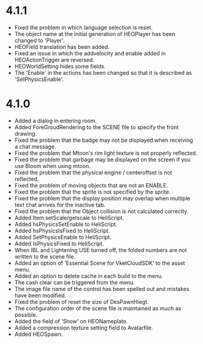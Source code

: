 # 4.1.1
- Fixed the problem in which language selection is reset.
- The object name at the initial generation of HEOPlayer has been changed to 'Player'.
- HEOField translation has been added.
- Fixed an issue in which the addvelocity and enable added in HEOActionTrigger are reversed.
- HEOWorldSetting hides some fields.
- The 'Enable' in the actions has been changed so that it is described as 'SetPhysicsEnable'.


# 4.1.0
- Added a dialog in entering room.
- Added ForeGroudRendering to the SCENE file to specify the front drawing.
- Fixed the problem that the badge may not be displayed when receiving a chat message.
- Fixed the problem that Mtoon's rim light texture is not properly reflected.
- Fixed the problem that garbage may be displayed on the screen if you use Bloom when using mtoon.
- Fixed the problem that the physical engine / centeroffset is not reflected.
- Fixed the problem of moving objects that are not an ENABLE.
- Fixed the problem that the sprite is not specified by the sprite.
- Fixed the problem that the display position may overlap when multiple text chat arrives for the inactive tab.
- Fixed the problem that the Object collision is not calculated correctly.
- Added Item.setScale/getscale to HeliScript.
- Added hsPhysicsSetEnable to HeliScript.
- Added hsPhysicsIsFixed to HeliScript.
- Added SetPhysicsEnable to HeliScript.
- Added IsPhysicsFixed to HeliScript.
- When IBL and Lightening USE turned off, the folded numbers are not written to the scene file.
- Added an option of 'Essential Scene for VketCloudSDK' to the asset menu.
- Added an option to delete cache in each build to the menu.
- The cash clear can be triggered from the menu.
- The image file name of the control has been spelled out and mistakes have been modified.
- Fixed the problem of reset the size of DesPawnHiegt.
- The configuration order of the scene file is maintained as much as possible.
- Added the field of 'Show' on HEONameplate.
- Added a compression texture setting field to Avatarfile.
- Added HEOSpawn.
